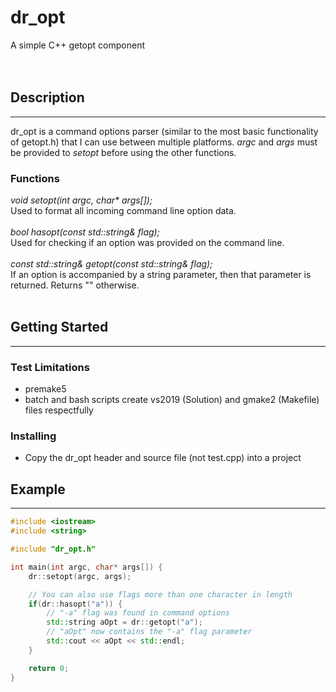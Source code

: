 # dr_opt

A simple C++ getopt component
<br /><br /><br />

## Description
---
dr_opt is a command options parser (similar to the most basic functionality of getopt.h) that I can use between multiple platforms. *argc* and *args* must be provided to *setopt* before using the other functions.

### Functions
*void setopt(int argc, char\* args[]);*
<br />
Used to format all incoming command line option data.
<br /><br />
*bool hasopt(const std::string& flag);*
<br />
Used for checking if an option was provided on the command line.
<br /><br />
*const std::string& getopt(const std::string& flag);*
<br />
If an option is accompanied by a string parameter, then that parameter is returned. Returns "" otherwise.
<br /><br />

## Getting Started
---
### Test Limitations
* premake5
* batch and bash scripts create vs2019 (Solution) and gmake2 (Makefile) files respectfully

### Installing
* Copy the dr_opt header and source file (not test.cpp) into a project

## Example
---

```cpp
#include <iostream>
#include <string>

#include "dr_opt.h"

int main(int argc, char* args[]) {
    dr::setopt(argc, args);

    // You can also use flags more than one character in length
    if(dr::hasopt("a")) {
        // "-a" flag was found in command options
        std::string aOpt = dr::getopt("a");
        // "aOpt" now contains the "-a" flag parameter
        std::cout << aOpt << std::endl;
    }

    return 0;
}
```
